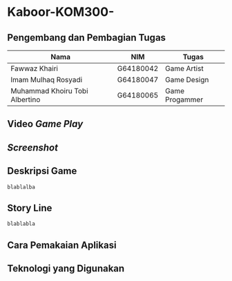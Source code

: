 # Kaboor-KOM300-
## Pengembang dan Pembagian Tugas
|Nama|NIM|Tugas|
|-----|------|------|
|Fawwaz Khairi |G64180042 | Game Artist |
|Imam Mulhaq Rosyadi| G64180047 | Game Design |
|Muhammad Khoiru Tobi Albertino| G64180065 | Game Progammer |

## Video *Game Play*

## *Screenshot*

## Deskripsi Game

```text
blablalba
```

## Story Line

```text
blablabla
```

## Cara Pemakaian Aplikasi

## Teknologi yang Digunakan
